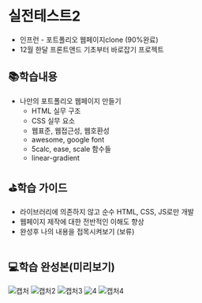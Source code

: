# 실전테스트2
- 인프런 - 포트폴리오 웹페이지clone (90%완료)
- 12월 한달 프론트앤드 기초부터 바로잡기 프로젝트

## 📚학습내용
- 나만의 포트폴리오 웹페이지 만들기<Br>
    - HTML 실무 구조
    - CSS 실무 요소
    - 웹표준, 웹접근성, 웹호환성
    - awesome, google font
    - 5calc, ease, scale 함수들
    - linear-gradient


## ⛳학습 가이드
- 라이브러리에 의존하지 않고 순수 HTML, CSS, JS로만 개발
- 웹페이지 제작에 대한 전반적인 이해도 향상
- 완성후 나의 내용을 접목시켜보기 (보류) <br><br>

## 💻학습 완성본(미리보기)
![캡처](https://user-images.githubusercontent.com/48710889/119235027-798b5000-bb6b-11eb-97d7-073d7784a67d.PNG)
![캡처2](https://user-images.githubusercontent.com/48710889/119235030-7b551380-bb6b-11eb-8701-68ea9f63fdbc.PNG)
![캡처3](https://user-images.githubusercontent.com/48710889/119235031-7bedaa00-bb6b-11eb-8c74-2d19bc57de70.PNG)
![4](https://user-images.githubusercontent.com/48710889/119235032-7c864080-bb6b-11eb-8d19-838d3865edcd.PNG)
![캡처4](https://user-images.githubusercontent.com/48710889/119235036-7d1ed700-bb6b-11eb-811e-61a64ebb4fed.PNG)

